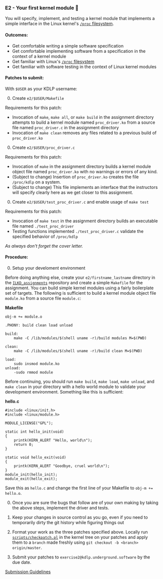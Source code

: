 ### E2 - Your first kernel module 🍿

You will specify, implement, and testing a kernel module that implements a simple interface in the Linux kernel's [`/proc` filesystem](https://docs.kernel.org/filesystems/proc.html).

#### Outcomes:
* Get comfortable writing a simple software specification
* Get comfortable implementing software from a specification in the context of a kernel module
* Get familiar with Linux's [`/proc` filesystem](https://docs.kernel.org/filesystems/proc.html)
* Get familiar with software testing in the context of Linux kernel modules

#### Patches to submit:

With `$USER` as your KDLP username:

0. Create `e2/$USER/Makefile`

Requirements for this patch:
* Invocation of `make`, `make all`, or `make build` in the assignment directory attempts to build a kernel module named `proc_driver.ko` from a source file named `proc_driver.c` in the assignment directory
* Invocation of `make clean` removes any files related to a previous build of `proc_driver.ko`

0. Create `e2/$USER/proc_driver.c`

Requirements for this patch:

* Invocation of `make` in the assignment directory builds a kernel module object file named `proc_driver.ko` with no warnings or errors of any kind.
* (Subject to change) Insertion of `proc_driver.ko` creates the file `/proc/kdlp` on a system.
* (Subject to change) This file implements an interface that the instructors will specify clearly here as we get closer to this assignment.

0. Create `e2/$USER/test_proc_driver.c` and enable usage of `make test`

Requirements for this patch:

* Invocation of `make test` in the assignment directory builds an executable file named `./test_proc_driver`
* Testing functions implemented `./test_proc_driver.c` validate the specified behavior of `/proc/kdlp`

*As always don't forget the cover letter.*


#### Procedure:
0. Setup your develoment environment

Before doing anything else, create your `e2/firstname_lastname` directory in the [`ILKD_assignments`](https://kdlp.underground.software/cgit/ILKD_assignments) repository and create a simple `Makefile` for the assignment. You can build simple kernel modules using a fairly boilerplate set of targets. The following is sufficient to build a kernel module object file `module.ko` from a source file `module.c`:


**Makefile**

	obj-m += module.o

	.PHONY: build clean load unload

	build:
	    make -C /lib/modules/$(shell uname -r)/build modules M=$(PWD)

	clean:
	    make -C /lib/modules/$(shell uname -r)/build clean M=$(PWD)

	load:
	    sudo insmod module.ko
	unload:
	    -sudo rmmod module

Before continuing, you should run `make build`, `make load`, `make unload`, and `make clean` in your directory with a hello world module to validate your development environment. Something like this is sufficient:

**hello.c**

```
#include <linux/init.h>
#include <linux/module.h>

MODULE_LICENSE("GPL");

static int hello_init(void)
{
    printk(KERN_ALERT "Hello, world\n");
    return 0;
}

static void hello_exit(void)
{
    printk(KERN_ALERT "Goodbye, cruel world\n");
}
module_init(hello_init);
module_exit(hello_exit);
```

Save this as `hello.c` and change the first line of your Makefile to `obj-m += hello.o`.

0. Once you are sure the bugs that follow are of your own making by taking the above steps, implement the driver and tests.

0. Keep your changes in source control as you go, even if you need to temporarily dirty the git history while figuring things out

0. Format your work as the three patches specified above. Locally run [`scripts/checkpatch.pl`](https://git.kernel.org/pub/scm/linux/kernel/git/torvalds/linux.git/tree/scripts/checkpatch.pl) in the kernel tree on your patches and apply them to a `branch` made freshly using `git checkout -b <branch> origin/master`.

0. Submit your patches to `exercise2@kdlp.underground.software` by the due date.

[Submission Guidelines](../policies/submission_guidelines.md)

